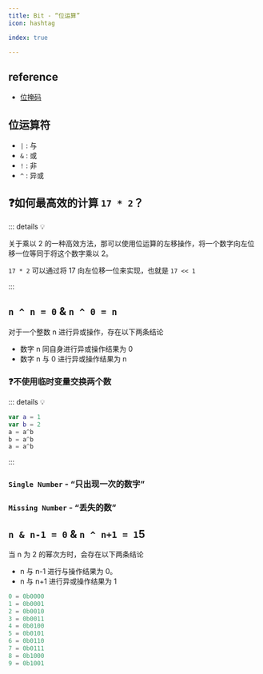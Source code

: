 ```yaml
---
title: Bit - “位运算”
icon: hashtag

index: true

---
```


<!-- more -->

## reference

- [位掩码](https://visualgo.net/zh/bitmask/print)

## 位运算符

  * `|` : 与
  * `&` : 或
  * `!` : 非
  * `^` : 异或

## ❓如何最高效的计算 `17 * 2`？

::: details 💡

  关于乘以 2 的一种高效方法，那可以使用位运算的左移操作，将一个数字向左位移一位等同于将这个数字乘以 2。
  
  `17 * 2` 可以通过将 17 向左位移一位来实现，也就是 `17 << 1`

:::

## `n ^ n = 0` & `n ^ 0 = n`

  对于一个整数 n 进行异或操作，存在以下两条结论

  * 数字 n 同自身进行异或操作结果为 0
  * 数字 n 与 0 进行异或操作结果为 n

### ❓不使用临时变量交换两个数

::: details 💡

  ```swift
  var a = 1
  var b = 2
  a = a^b
  b = a^b
  a = a^b
  ```

:::


### `Single Number` - “只出现一次的数字”

<!-- 只出现一次的数字 -->
<!-- @include: @leetcode/problems/0x0100.md#0136 -->

<!-- 只出现一次的数字 II -->
<!-- @include: @leetcode/problems/0x0100.md#0137 -->

<!-- 只出现一次的数字 III -->
<!-- @include: @leetcode/problems/0x0200.md#0260 -->
  
### `Missing Number` - “丢失的数”

<!--  -->
<!-- @include: @leetcode/problems/0x0200.md#0268 -->

## `n & n-1 = 0` & `n ^ n+1 = 1`5

  当 n 为 2 的幂次方时，会存在以下两条结论

  * n 与 n-1 进行与操作结果为 0。
  * n 与 n+1 进行异或操作结果为 1

  ```c
  0 = 0b0000
  1 = 0b0001
  2 = 0b0010
  3 = 0b0011
  4 = 0b0100
  5 = 0b0101
  6 = 0b0110
  7 = 0b0111
  8 = 0b1000
  9 = 0b1001
  ```

<!-- @include: @leetcode/problems/0x0200.md#0231 -->

<!-- @include: @leetcode/problems/0x0300.md#0326 -->

<!-- @include: @leetcode/problems/0x0300.md#0342 -->


